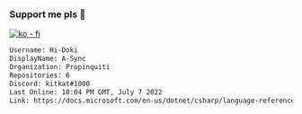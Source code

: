 ### Support me pls 🙏

[![ko - fi](https://ko-fi.com/img/githubbutton_sm.svg)](https://ko-fi.com/O5O4D6DP7)

  ```txt
  Username: Hi-Doki
  DisplayName: A-Sync
  Organization: Propinquiti
  Repositories: 6
  Discord: kitkat#1000
  Last Online: 10:04 PM GMT, July 7 2022
  Link: https://docs.microsoft.com/en-us/dotnet/csharp/language-reference/keywords/async
  ```       